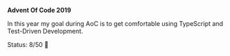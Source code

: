 <b> Advent Of Code 2019 </b>

In this year my goal during AoC is to get comfortable using TypeScript and Test-Driven Development. 

Status: 8/50 🌟
